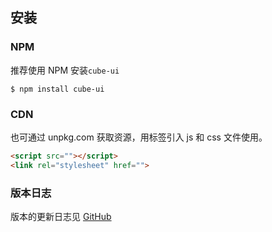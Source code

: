 ## 安装


### NPM

推荐使用 NPM 安装`cube-ui`

```shell
$ npm install cube-ui
```


### CDN

也可通过 unpkg.com 获取资源，用标签引入 js 和 css 文件使用。

```html
<script src=""></script>
<link rel="stylesheet" href="">
```

### 版本日志

版本的更新日志见 [GitHub](https://github.com/didi/cube-ui/releases)
